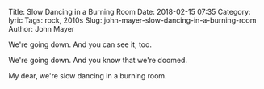 Title:    Slow Dancing in a Burning Room
Date:     2018-02-15 07:35
Category: lyric
Tags:     rock, 2010s
Slug:     john-mayer-slow-dancing-in-a-burning-room
Author:   John Mayer

We're going down.
And you can see it, too.

We're going down.
And you know that we're doomed.

My dear, we're slow dancing in a burning room.
